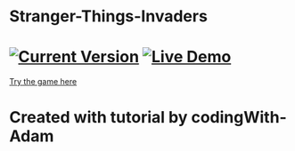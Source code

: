 # Stranger-Things-Invaders

[![Current Version](https://img.shields.io/badge/version-1.0.0-green.svg)](https://github.com/DevLoyola/Stranger-Things-Invaders) [![Live Demo](https://img.shields.io/badge/demo-online-green.svg)](https://strangerthings-invaders.netlify.app/)
============

[Try the game here](https://strangerthings-invaders.netlify.app/)

# Created with tutorial by codingWith-Adam

